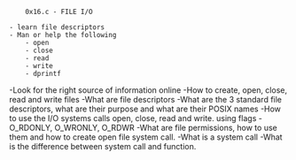 		0x16.c - FILE I/O

	- learn file descriptors
	- Man or help the following
		- open
		- close
		- read
		- write
		- dprintf

-Look for the right source of information online
-How to create, open, close, read and write files
-What are file descriptors
-What are the 3 standard file descriptors, what are their purpose and what are their POSIX names 
-How to use the I/O systems calls open, close, read and write.
using flags 
	- O_RDONLY, O_WRONLY, O_RDWR
-What are file permissions, how to use them and how to create open file system call.
-What is a system call
-What is the difference between system call and function.
